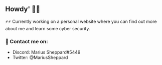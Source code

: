 ## Howdy' 🤠😎

⚡⚡ Currently working on a personal website where you can find out more about me and learn some cyber security.  

### 💬 Contact me on:
* Discord: Marius Sheppard#5449  
* Twitter: @MariusSheppard  
